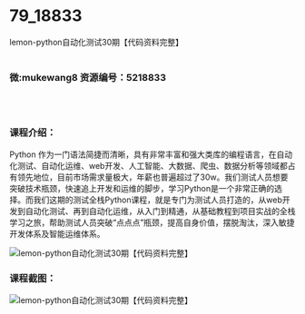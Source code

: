 # 79_18833
lemon-python自动化测试30期【代码资料完整】
<br/></br>
<h3>微:mukewang8 资源编号：5218833</h3>
<br/></br>
<h3>课程介绍：</h3>
<p>Python 作为一门语法简捷而清晰，具有非常丰富和强大类库的编程语言，在自动化测试、自动化运维、web开发、人工智能、大数据、爬虫、数据分析等领域都占有领先地位，目前市场需求量极大，年薪也普遍超过了30w。我们测试人员想要突破技术瓶颈，快速追上开发和运维的脚步，学习Python是一个非常正确的选择。而我们这期的测试全栈Python课程，就是专门为测试人员打造的，从web开发到自动化测试、再到自动化运维，从入门到精通，从基础教程到项目实战的全栈学习之旅，帮助测试人员突破“点点点”瓶颈，提高自身价值，摆脱淘汰，深入敏捷开发体系及智能运维体系。</p>
<p><img src="https://www.ko996.com/wp-content/uploads/img/2021/03/1-23-300x181.png" alt="lemon-python自动化测试30期【代码资料完整】"></p>
<div class="info-desc">
<h3>课程截图：</h3>
<p><img src="https://www.ko996.com/wp-content/uploads/img/2021/03/2-21.png" alt="lemon-python自动化测试30期【代码资料完整】"></p>


			
</div>
